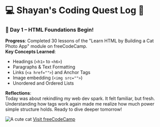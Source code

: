 # 💻 Shayan's Coding Quest Log 🚀

### 📅 Day 1 – HTML Foundations Begin!

**Progress**: Completed 30 lessons of the "Learn HTML by Building a Cat Photo App" module on freeCodeCamp.  
**Key Concepts Learned**:
- Headings (`<h1>` to `<h6>`)
- Paragraphs & Text Formatting
- Links (`<a href="">`) and Anchor Tags
- Image embedding (`<img src="">`)
- Unordered and Ordered Lists

**Reflections**:  
Today was about rekindling my web dev spark. It felt familiar, but fresh. Understanding how tags work again made me realize how much power simple structure holds. Ready to dive deeper tomorrow!

<!-- Day 1 HTML Snippet -->
<img src="https://www.example.com/cat.jpg" alt="A cute cat">
<a href="https://freecodecamp.org">Visit freeCodeCamp</a>
